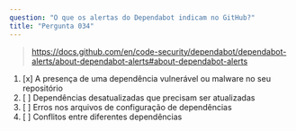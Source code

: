 ```yaml
---
question: "O que os alertas do Dependabot indicam no GitHub?"
title: "Pergunta 034"
---
```


> https://docs.github.com/en/code-security/dependabot/dependabot-alerts/about-dependabot-alerts#about-dependabot-alerts
1. [x] A presença de uma dependência vulnerável ou malware no seu repositório
1. [ ] Dependências desatualizadas que precisam ser atualizadas
1. [ ] Erros nos arquivos de configuração de dependências
1. [ ] Conflitos entre diferentes dependências
